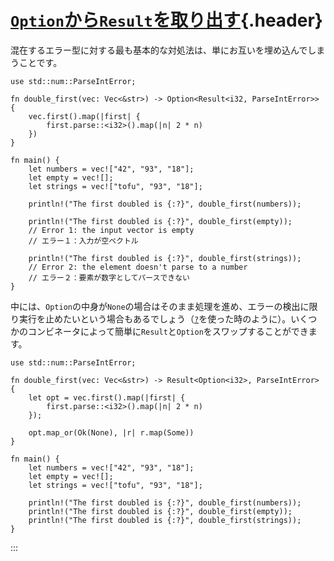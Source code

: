 # [`Option`から`Result`を取り出す](#optionからresultを取り出す){.header}

混在するエラー型に対する最も基本的な対処法は、単にお互いを埋め込んでしまうことです。

    use std::num::ParseIntError;

    fn double_first(vec: Vec<&str>) -> Option<Result<i32, ParseIntError>> {
        vec.first().map(|first| {
            first.parse::<i32>().map(|n| 2 * n)
        })
    }

    fn main() {
        let numbers = vec!["42", "93", "18"];
        let empty = vec![];
        let strings = vec!["tofu", "93", "18"];

        println!("The first doubled is {:?}", double_first(numbers));

        println!("The first doubled is {:?}", double_first(empty));
        // Error 1: the input vector is empty
        // エラー１：入力が空ベクトル

        println!("The first doubled is {:?}", double_first(strings));
        // Error 2: the element doesn't parse to a number
        // エラー２：要素が数字としてパースできない
    }

中には、`Option`の中身が`None`の場合はそのまま処理を進め、エラーの検出に限り実行を止めたいという場合もあるでしょう（[`?`](../result/enter_question_mark.html)を使った時のように）。いくつかのコンビネータによって簡単に`Result`と`Option`をスワップすることができます。

    use std::num::ParseIntError;

    fn double_first(vec: Vec<&str>) -> Result<Option<i32>, ParseIntError> {
        let opt = vec.first().map(|first| {
            first.parse::<i32>().map(|n| 2 * n)
        });

        opt.map_or(Ok(None), |r| r.map(Some))
    }

    fn main() {
        let numbers = vec!["42", "93", "18"];
        let empty = vec![];
        let strings = vec!["tofu", "93", "18"];

        println!("The first doubled is {:?}", double_first(numbers));
        println!("The first doubled is {:?}", double_first(empty));
        println!("The first doubled is {:?}", double_first(strings));
    }
:::

